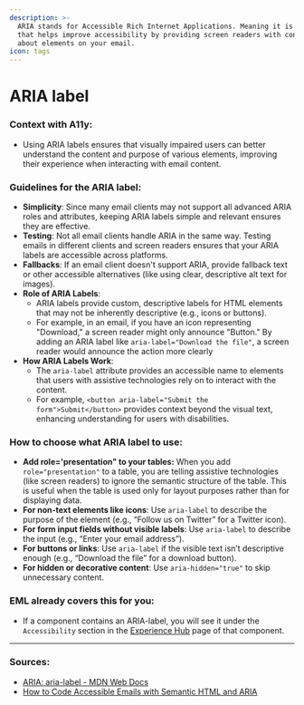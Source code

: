 ```yaml
---
description: >-
  ARIA stands for Accessible Rich Internet Applications. Meaning it is a label
  that helps improve accessibility by providing screen readers with context
  about elements on your email.
icon: tags
---
```


# ARIA label

### Context with A11y:

* Using ARIA labels ensures that visually impaired users can better understand the content and purpose of various elements, improving their experience when interacting with email content.

### Guidelines for the ARIA label:

* **Simplicity**: Since many email clients may not support all advanced ARIA roles and attributes, keeping ARIA labels simple and relevant ensures they are effective.
* **Testing**: Not all email clients handle ARIA in the same way. Testing emails in different clients and screen readers ensures that your ARIA labels are accessible across platforms.
* **Fallbacks**: If an email client doesn't support ARIA, provide fallback text or other accessible alternatives (like using clear, descriptive alt text for images).
* **Role of ARIA Labels**:
  * ARIA labels provide custom, descriptive labels for HTML elements that may not be inherently descriptive (e.g., icons or buttons).
  * For example, in an email, if you have an icon representing "Download," a screen reader might only announce "Button." By adding an ARIA label like `aria-label="Download the file"`, a screen reader would announce the action more clearly
* **How ARIA Labels Work**:
  * The `aria-label` attribute provides an accessible name to elements that users with assistive technologies rely on to interact with the content.
  * For example, `<button aria-label="Submit the form">Submit</button>` provides context beyond the visual text, enhancing understanding for users with disabilities.

### How to choose what ARIA label to use:&#x20;

* **Add role='presentation" to your tables:**  When you add `role="presentation"` to a table, you are telling assistive technologies (like screen readers) to ignore the semantic structure of the table. This is useful when the table is used only for layout purposes rather than for displaying data.
* **For non-text elements like icons**: Use `aria-label` to describe the purpose of the element (e.g., “Follow us on Twitter” for a Twitter icon).
* **For form input fields without visible labels**: Use `aria-label` to describe the input (e.g., “Enter your email address”).
* **For buttons or links**: Use `aria-label` if the visible text isn’t descriptive enough (e.g., “Download the file” for a download button).
* **For hidden or decorative content**: Use `aria-hidden="true"` to skip unnecessary content.

### EML already covers this for you:&#x20;

* If a component contains an ARIA-label, you will see it under the `Accessibility` section in the [Experience Hub](https://experience.indeed.design/components/email/overview) page of that component.



***

### Sources:&#x20;

* [ARIA: aria-label - MDN Web Docs](https://developer.mozilla.org/en-US/search?q=Using%20the%20aria-label%20attribute)
* [How to Code Accessible Emails with Semantic HTML and ARIA](https://www.emailonacid.com/blog/article/email-development/how-to-code-accessible-emails/)











